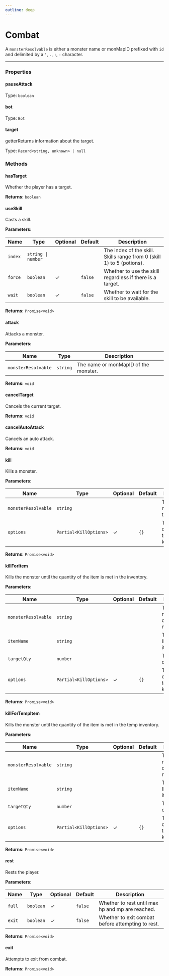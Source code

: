 ```yaml
---
outline: deep
---
```


# Combat 

A `monsterResolvable` is either a monster name or monMapID prefixed with `id` and delimited by a `'`, `.`, `:`, `-` character.

---

### Properties

#### pauseAttack

Type: `boolean`

#### bot

Type: `Bot`

#### target

​<Badge type="info">getter</Badge>Returns information about the target.

Type: `Record<string, unknown> | null`

### Methods

#### hasTarget

Whether the player has a target.

**Returns:** `boolean`

#### useSkill

Casts a skill.

**Parameters:**

| Name | Type | Optional | Default | Description |
|------|------|----------|---------|-------------|
| `index` | `string \| number` |  |  | The index of the skill. Skills range from 0 (skill 1) to 5 (potions). |
| `force` | `boolean` | ✓ | `false` | Whether to use the skill regardless if there is a target. |
| `wait` | `boolean` | ✓ | `false` | Whether to wait for the skill to be available. |

**Returns:** `Promise<void>`

#### attack

Attacks a monster.

**Parameters:**

| Name | Type | Description |
|------|------|-------------|
| `monsterResolvable` | `string` | The name or monMapID of the monster. |

**Returns:** `void`

#### cancelTarget

Cancels the current target.

**Returns:** `void`

#### cancelAutoAttack

Cancels an auto attack.

**Returns:** `void`

#### kill

Kills a monster.

**Parameters:**

| Name | Type | Optional | Default | Description |
|------|------|----------|---------|-------------|
| `monsterResolvable` | `string` |  |  | The name or monMapId of the monster. |
| `options` | `Partial<KillOptions>` | ✓ | `{}` | The optional configuration to use for the kill. |

**Returns:** `Promise<void>`

#### killForItem

Kills the monster until the quantity of the item is met in the inventory.

**Parameters:**

| Name | Type | Optional | Default | Description |
|------|------|----------|---------|-------------|
| `monsterResolvable` | `string` |  |  | The name or monMapID of the monster. |
| `itemName` | `string` |  |  | The name or ID of the item. |
| `targetQty` | `number` |  |  | The quantity of the item. |
| `options` | `Partial<KillOptions>` | ✓ | `{}` | The configuration to use for the kill. |

**Returns:** `Promise<void>`

#### killForTempItem

Kills the monster until the quantity of the item is met in the temp inventory.

**Parameters:**

| Name | Type | Optional | Default | Description |
|------|------|----------|---------|-------------|
| `monsterResolvable` | `string` |  |  | The name or monMapID of the monster. |
| `itemName` | `string` |  |  | The name or ID of the item. |
| `targetQty` | `number` |  |  | The quantity of the item. |
| `options` | `Partial<KillOptions>` | ✓ | `{}` | The configuration to use for the kill. |

**Returns:** `Promise<void>`

#### rest

Rests the player.

**Parameters:**

| Name | Type | Optional | Default | Description |
|------|------|----------|---------|-------------|
| `full` | `boolean` | ✓ | `false` | Whether to rest until max hp and mp are reached. |
| `exit` | `boolean` | ✓ | `false` | Whether to exit combat before attempting to rest. |

**Returns:** `Promise<void>`

#### exit

Attempts to exit from combat.

**Returns:** `Promise<void>`

